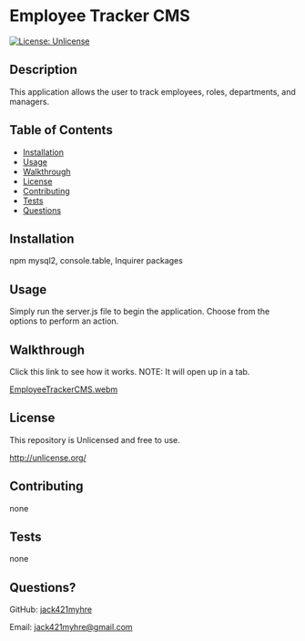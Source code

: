 # Employee Tracker CMS
[![License: Unlicense](https://img.shields.io/badge/license-Unlicense-blue.svg)](http://unlicense.org/)
## Description
This application allows the user to track employees, roles, departments, and managers.
## Table of Contents
* [Installation](#installation)
* [Usage](#usage)
* [Walkthrough](#walkthrough)
* [License](#license)
* [Contributing](#contributing)
* [Tests](#tests)
* [Questions](#questions)
## Installation
npm mysql2, console.table, Inquirer packages
## Usage 
Simply run the server.js file to begin the application. Choose from the options to perform an action.
## Walkthrough
Click this link to see how it works.
NOTE: It will open up in a tab.

[EmployeeTrackerCMS.webm](https://user-images.githubusercontent.com/73844213/193977498-c61729e7-1d81-46b6-911c-2571ef1567a4.webm)
## License
This repository is Unlicensed and free to use.

http://unlicense.org/
## Contributing
none
## Tests
none
## Questions?
GitHub: [jack421myhre](https://github.com/jack421myhre)

Email: jack421myhre@gmail.com  